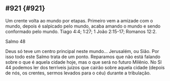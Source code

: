 ## #921 {#921}

Um crente volta ao mundo por etapas. Primeiro vem a amizade com o mundo, depois é salpicado pelo mundo, acaba amando o mundo e sendo conformado pelo mundo. Tiago 4:4; 1:27; 1 João 2:15-17; Romanos 12:2.

Salmo 48

Deus só teve um centro principal neste mundo... Jerusalém, ou Sião. Por isso todo este Salmo trata de um ponto. Reparamos que não está falando sobre o que é aquela cidade hoje, mas o que será no futuro Milênio. No Sl 44 podemos ler dos terríveis juízos que cairão sobre aquela cidade (depois de nós, os crentes, sermos levados para o céu) durante a tribulação.